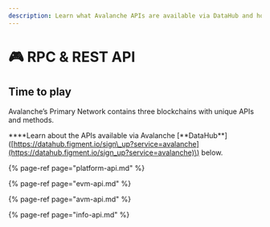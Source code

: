 ```yaml
---
description: Learn what Avalanche APIs are available via DataHub and how to use them
---
```


# 🎮 RPC & REST API

## Time to play

Avalanche’s Primary Network contains three blockchains with unique APIs and methods.

**\*\*Learn about the APIs available via Avalanche \[**DataHub\*\*\]\([https://datahub.figment.io/sign\_up?service=avalanche](https://datahub.figment.io/sign_up?service=avalanche)\) below.

{% page-ref page="platform-api.md" %}

{% page-ref page="evm-api.md" %}

{% page-ref page="avm-api.md" %}

{% page-ref page="info-api.md" %}

